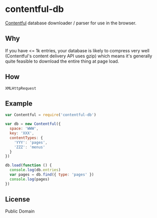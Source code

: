 # contentful-db
[Contentful](https://www.contentful.com/) database downloader / parser for use in the browser.

## Why
If you have <= 1k entries, your database is likely to compress very well (Contentful's content delivery API uses gzip) which means it's generally quite feasible to download the entire thing at page load.

## How
`XMLHttpRequest`

## Example
``` javascript
var Contentful = require('contentful-db')

var db = new Contentful({
  space: 'WWW',
  key: 'XXX',
  contentTypes: {
    'YYY': 'pages',
    'ZZZ': 'menus'
  }
})

db.load(function () {
  console.log(db.entries)
  var pages = db.find({ type: 'pages' })
  console.log(pages)
})
```

## License
Public Domain

